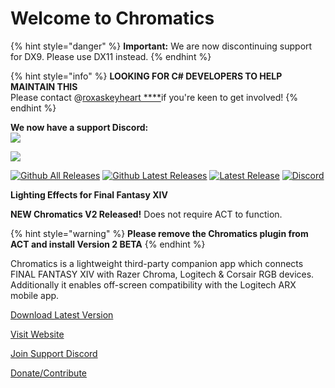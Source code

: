 # Welcome to Chromatics

{% hint style="danger" %}
**Important:** We are now discontinuing support for DX9. Please use DX11 instead.
{% endhint %}

{% hint style="info" %}
**LOOKING FOR C\# DEVELOPERS TO HELP MAINTAIN THIS**  
Please contact @[roxaskeyheart ****](https://github.com/roxaskeyheart/)if you're keen to get involved!
{% endhint %}

**We now have a support Discord:**   
[![](https://discordapp.com/api/guilds/334196655131721741/widget.png?style=banner2)](https://discord.gg/sK47yFE)

![](http://thejourneynetwork.net/chromatics/chromatics_black_md.png)

[![Github All Releases](https://img.shields.io/github/downloads/roxaskeyheart/Chromatics/total.svg)](https://github.com/roxaskeyheart/Chromatics/releases) [![Github Latest Releases](https://img.shields.io/github/downloads/roxaskeyheart/Chromatics/latest/total.svg)](https://github.com/roxaskeyheart/Chromatics/releases/latest) [![Latest Release](https://img.shields.io/github/release/roxaskeyheart/Chromatics.svg)](https://github.com/roxaskeyheart/Chromatics/releases/latest) [![Discord](https://img.shields.io/discord/334196655131721741.svg)](https://discord.gg/sK47yFE)

**Lighting Effects for Final Fantasy XIV**

**NEW Chromatics V2 Released!** Does not require ACT to function.

{% hint style="warning" %}
**Please remove the Chromatics plugin from ACT and install Version 2 BETA**
{% endhint %}

Chromatics is a lightweight third-party companion app which connects FINAL FANTASY XIV with Razer Chroma, Logitech & Corsair RGB devices. Additionally it enables off-screen compatibility with the Logitech ARX mobile app.

[Download Latest Version](https://github.com/roxaskeyheart/Chromatics/releases)

[Visit Website](https://chromaticsffxiv.com)

[Join Support Discord](https://discord.gg/sK47yFE)

[Donate/Contribute](https://discord.gg/rtKsAnj)



